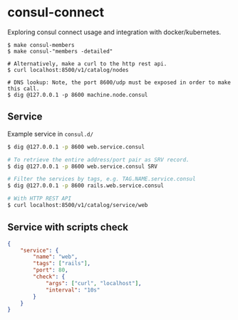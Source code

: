 # consul-connect

Exploring consul connect usage and integration with docker/kubernetes.
```
$ make consul-members
$ make consul-"members -detailed"

# Alternatively, make a curl to the http rest api.
$ curl localhost:8500/v1/catalog/nodes

# DNS lookup: Note, the port 8600/udp must be exposed in order to make this call.
$ dig @127.0.0.1 -p 8600 machine.node.consul
```

## Service

Example service in `consul.d/`
```bash
$ dig @127.0.0.1 -p 8600 web.service.consul

# To retrieve the entire address/port pair as SRV record.
$ dig @127.0.0.1 -p 8600 web.service.consul SRV

# Filter the services by tags, e.g. TAG.NAME.service.consul
$ dig @127.0.0.1 -p 8600 rails.web.service.consul

# With HTTP REST API
$ curl localhost:8500/v1/catalog/service/web
```

## Service with scripts check

```json
{
    "service": {
        "name": "web",
        "tags": ["rails"],
        "port": 80,
        "check": {
            "args": ["curl", "localhost"],
            "interval": "10s"
        }
    }
}
```
